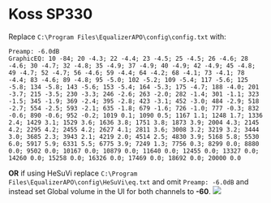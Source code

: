 # Koss SP330
Replace `C:\Program Files\EqualizerAPO\config\config.txt` with:
```
Preamp: -6.0dB
GraphicEQ: 10 -84; 20 -4.3; 22 -4.4; 23 -4.5; 25 -4.5; 26 -4.6; 28 -4.6; 30 -4.7; 32 -4.8; 35 -4.9; 37 -4.9; 40 -4.9; 42 -4.9; 45 -4.8; 49 -4.7; 52 -4.7; 56 -4.6; 59 -4.4; 64 -4.2; 68 -4.1; 73 -4.1; 78 -4.4; 83 -4.6; 89 -4.8; 95 -5.0; 102 -5.2; 109 -5.4; 117 -5.6; 125 -5.8; 134 -5.8; 143 -5.6; 153 -5.4; 164 -5.3; 175 -4.7; 188 -4.0; 201 -3.7; 215 -3.5; 230 -3.3; 246 -2.6; 263 -2.0; 282 -1.4; 301 -1.1; 323 -1.5; 345 -1.9; 369 -2.4; 395 -2.8; 423 -3.1; 452 -3.0; 484 -2.9; 518 -2.7; 554 -2.5; 593 -2.1; 635 -1.8; 679 -1.6; 726 -1.0; 777 -0.3; 832 -0.6; 890 -0.6; 952 -0.2; 1019 0.1; 1090 0.5; 1167 1.1; 1248 1.7; 1336 2.4; 1429 3.1; 1529 3.6; 1636 3.8; 1751 3.8; 1873 3.9; 2004 4.3; 2145 4.2; 2295 4.2; 2455 4.2; 2627 4.1; 2811 3.6; 3008 3.2; 3219 3.2; 3444 3.0; 3685 2.3; 3943 2.1; 4219 2.0; 4514 2.5; 4830 3.9; 5168 5.8; 5530 6.0; 5917 5.9; 6331 5.5; 6775 3.9; 7249 1.3; 7756 0.3; 8299 0.0; 8880 0.0; 9502 0.0; 10167 0.0; 10879 0.0; 11640 0.0; 12455 0.0; 13327 0.0; 14260 0.0; 15258 0.0; 16326 0.0; 17469 0.0; 18692 0.0; 20000 0.0
```
**OR** if using HeSuVi replace `C:\Program Files\EqualizerAPO\config\HeSuVi\eq.txt` and omit `Preamp: -6.0dB` and instead set Global volume in the UI for both channels to **-60**.
![](https://raw.githubusercontent.com/jaakkopasanen/AutoEq/master/results/Headphone.com/innerfidelity/onear/Koss%20SP330/Koss%20SP330.png)